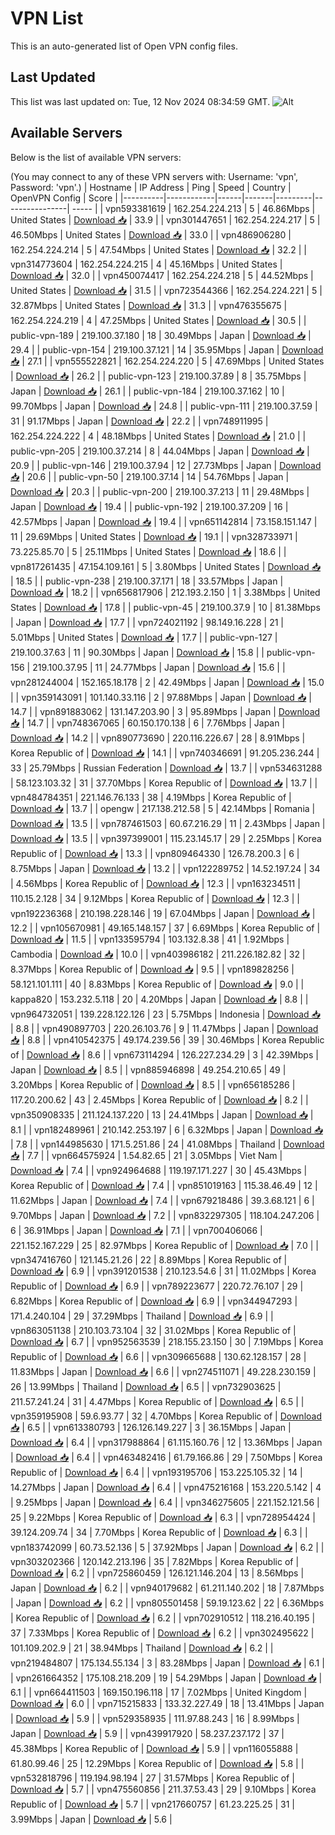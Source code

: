 # VPN List

This is an auto-generated list of Open VPN config files.

## Last Updated

This list was last updated on: Tue, 12 Nov 2024 08:34:59 GMT.
![Alt](https://repobeats.axiom.co/api/embed/186b98318ef1479477931607c1ad7d823f12451f.svg "Repobeats analytics image")

## Available Servers

Below is the list of available VPN servers:

(You may connect to any of these VPN servers with: Username: 'vpn', Password: 'vpn'.)
| Hostname | IP Address | Ping | Speed | Country | OpenVPN Config | Score |
|----------|------------|------|-------|---------|----------------| ----- |
| vpn593381619 | 162.254.224.213 | 5 | 46.86Mbps | United States | [Download 📥](./configs/server_0_US.ovpn) | 33.9 |
| vpn301447651 | 162.254.224.217 | 5 | 46.50Mbps | United States | [Download 📥](./configs/server_1_US.ovpn) | 33.0 |
| vpn486906280 | 162.254.224.214 | 5 | 47.54Mbps | United States | [Download 📥](./configs/server_2_US.ovpn) | 32.2 |
| vpn314773604 | 162.254.224.215 | 4 | 45.16Mbps | United States | [Download 📥](./configs/server_3_US.ovpn) | 32.0 |
| vpn450074417 | 162.254.224.218 | 5 | 44.52Mbps | United States | [Download 📥](./configs/server_4_US.ovpn) | 31.5 |
| vpn723544366 | 162.254.224.221 | 5 | 32.87Mbps | United States | [Download 📥](./configs/server_5_US.ovpn) | 31.3 |
| vpn476355675 | 162.254.224.219 | 4 | 47.25Mbps | United States | [Download 📥](./configs/server_6_US.ovpn) | 30.5 |
| public-vpn-189 | 219.100.37.180 | 18 | 30.49Mbps | Japan | [Download 📥](./configs/server_7_JP.ovpn) | 29.4 |
| public-vpn-154 | 219.100.37.121 | 14 | 35.95Mbps | Japan | [Download 📥](./configs/server_8_JP.ovpn) | 27.1 |
| vpn555522821 | 162.254.224.220 | 5 | 47.69Mbps | United States | [Download 📥](./configs/server_9_US.ovpn) | 26.2 |
| public-vpn-123 | 219.100.37.89 | 8 | 35.75Mbps | Japan | [Download 📥](./configs/server_10_JP.ovpn) | 26.1 |
| public-vpn-184 | 219.100.37.162 | 10 | 99.70Mbps | Japan | [Download 📥](./configs/server_11_JP.ovpn) | 24.8 |
| public-vpn-111 | 219.100.37.59 | 31 | 91.17Mbps | Japan | [Download 📥](./configs/server_12_JP.ovpn) | 22.2 |
| vpn748911995 | 162.254.224.222 | 4 | 48.18Mbps | United States | [Download 📥](./configs/server_13_US.ovpn) | 21.0 |
| public-vpn-205 | 219.100.37.214 | 8 | 44.04Mbps | Japan | [Download 📥](./configs/server_14_JP.ovpn) | 20.9 |
| public-vpn-146 | 219.100.37.94 | 12 | 27.73Mbps | Japan | [Download 📥](./configs/server_15_JP.ovpn) | 20.6 |
| public-vpn-50 | 219.100.37.14 | 14 | 54.76Mbps | Japan | [Download 📥](./configs/server_16_JP.ovpn) | 20.3 |
| public-vpn-200 | 219.100.37.213 | 11 | 29.48Mbps | Japan | [Download 📥](./configs/server_17_JP.ovpn) | 19.4 |
| public-vpn-192 | 219.100.37.209 | 16 | 42.57Mbps | Japan | [Download 📥](./configs/server_18_JP.ovpn) | 19.4 |
| vpn651142814 | 73.158.151.147 | 11 | 29.69Mbps | United States | [Download 📥](./configs/server_19_US.ovpn) | 19.1 |
| vpn328733971 | 73.225.85.70 | 5 | 25.11Mbps | United States | [Download 📥](./configs/server_20_US.ovpn) | 18.6 |
| vpn817261435 | 47.154.109.161 | 5 | 3.80Mbps | United States | [Download 📥](./configs/server_21_US.ovpn) | 18.5 |
| public-vpn-238 | 219.100.37.171 | 18 | 33.57Mbps | Japan | [Download 📥](./configs/server_22_JP.ovpn) | 18.2 |
| vpn656817906 | 212.193.2.150 | 1 | 3.38Mbps | United States | [Download 📥](./configs/server_23_US.ovpn) | 17.8 |
| public-vpn-45 | 219.100.37.9 | 10 | 81.38Mbps | Japan | [Download 📥](./configs/server_24_JP.ovpn) | 17.7 |
| vpn724021192 | 98.149.16.228 | 21 | 5.01Mbps | United States | [Download 📥](./configs/server_25_US.ovpn) | 17.7 |
| public-vpn-127 | 219.100.37.63 | 11 | 90.30Mbps | Japan | [Download 📥](./configs/server_26_JP.ovpn) | 15.8 |
| public-vpn-156 | 219.100.37.95 | 11 | 24.77Mbps | Japan | [Download 📥](./configs/server_27_JP.ovpn) | 15.6 |
| vpn281244004 | 152.165.18.178 | 2 | 42.49Mbps | Japan | [Download 📥](./configs/server_28_JP.ovpn) | 15.0 |
| vpn359143091 | 101.140.33.116 | 2 | 97.88Mbps | Japan | [Download 📥](./configs/server_29_JP.ovpn) | 14.7 |
| vpn891883062 | 131.147.203.90 | 3 | 95.89Mbps | Japan | [Download 📥](./configs/server_30_JP.ovpn) | 14.7 |
| vpn748367065 | 60.150.170.138 | 6 | 7.76Mbps | Japan | [Download 📥](./configs/server_31_JP.ovpn) | 14.2 |
| vpn890773690 | 220.116.226.67 | 28 | 8.91Mbps | Korea Republic of | [Download 📥](./configs/server_32_KR.ovpn) | 14.1 |
| vpn740346691 | 91.205.236.244 | 33 | 25.79Mbps | Russian Federation | [Download 📥](./configs/server_33_RU.ovpn) | 13.7 |
| vpn534631288 | 58.123.103.32 | 31 | 37.70Mbps | Korea Republic of | [Download 📥](./configs/server_34_KR.ovpn) | 13.7 |
| vpn484784351 | 221.146.76.133 | 38 | 4.19Mbps | Korea Republic of | [Download 📥](./configs/server_35_KR.ovpn) | 13.7 |
| opengw | 217.138.212.58 | 5 | 42.14Mbps | Romania | [Download 📥](./configs/server_36_RO.ovpn) | 13.5 |
| vpn787461503 | 60.67.216.29 | 11 | 2.43Mbps | Japan | [Download 📥](./configs/server_37_JP.ovpn) | 13.5 |
| vpn397399001 | 115.23.145.17 | 29 | 2.25Mbps | Korea Republic of | [Download 📥](./configs/server_38_KR.ovpn) | 13.3 |
| vpn809464330 | 126.78.200.3 | 6 | 8.75Mbps | Japan | [Download 📥](./configs/server_39_JP.ovpn) | 13.2 |
| vpn122289752 | 14.52.197.24 | 34 | 4.56Mbps | Korea Republic of | [Download 📥](./configs/server_40_KR.ovpn) | 12.3 |
| vpn163234511 | 110.15.2.128 | 34 | 9.12Mbps | Korea Republic of | [Download 📥](./configs/server_41_KR.ovpn) | 12.3 |
| vpn192236368 | 210.198.228.146 | 19 | 67.04Mbps | Japan | [Download 📥](./configs/server_42_JP.ovpn) | 12.2 |
| vpn105670981 | 49.165.148.157 | 37 | 6.69Mbps | Korea Republic of | [Download 📥](./configs/server_43_KR.ovpn) | 11.5 |
| vpn133595794 | 103.132.8.38 | 41 | 1.92Mbps | Cambodia | [Download 📥](./configs/server_44_KH.ovpn) | 10.0 |
| vpn403986182 | 211.226.182.82 | 32 | 8.37Mbps | Korea Republic of | [Download 📥](./configs/server_45_KR.ovpn) | 9.5 |
| vpn189828256 | 58.121.101.111 | 40 | 8.83Mbps | Korea Republic of | [Download 📥](./configs/server_46_KR.ovpn) | 9.0 |
| kappa820 | 153.232.5.118 | 20 | 4.20Mbps | Japan | [Download 📥](./configs/server_47_JP.ovpn) | 8.8 |
| vpn964732051 | 139.228.122.126 | 23 | 5.75Mbps | Indonesia | [Download 📥](./configs/server_48_ID.ovpn) | 8.8 |
| vpn490897703 | 220.26.103.76 | 9 | 11.47Mbps | Japan | [Download 📥](./configs/server_49_JP.ovpn) | 8.8 |
| vpn410542375 | 49.174.239.56 | 39 | 30.46Mbps | Korea Republic of | [Download 📥](./configs/server_50_KR.ovpn) | 8.6 |
| vpn673114294 | 126.227.234.29 | 3 | 42.39Mbps | Japan | [Download 📥](./configs/server_51_JP.ovpn) | 8.5 |
| vpn885946898 | 49.254.210.65 | 49 | 3.20Mbps | Korea Republic of | [Download 📥](./configs/server_52_KR.ovpn) | 8.5 |
| vpn656185286 | 117.20.200.62 | 43 | 2.45Mbps | Korea Republic of | [Download 📥](./configs/server_53_KR.ovpn) | 8.2 |
| vpn350908335 | 211.124.137.220 | 13 | 24.41Mbps | Japan | [Download 📥](./configs/server_54_JP.ovpn) | 8.1 |
| vpn182489961 | 210.142.253.197 | 6 | 6.32Mbps | Japan | [Download 📥](./configs/server_55_JP.ovpn) | 7.8 |
| vpn144985630 | 171.5.251.86 | 24 | 41.08Mbps | Thailand | [Download 📥](./configs/server_56_TH.ovpn) | 7.7 |
| vpn664575924 | 1.54.82.65 | 21 | 3.05Mbps | Viet Nam | [Download 📥](./configs/server_57_VN.ovpn) | 7.4 |
| vpn924964688 | 119.197.171.227 | 30 | 45.43Mbps | Korea Republic of | [Download 📥](./configs/server_58_KR.ovpn) | 7.4 |
| vpn851019163 | 115.38.46.49 | 12 | 11.62Mbps | Japan | [Download 📥](./configs/server_59_JP.ovpn) | 7.4 |
| vpn679218486 | 39.3.68.121 | 6 | 9.70Mbps | Japan | [Download 📥](./configs/server_60_JP.ovpn) | 7.2 |
| vpn832297305 | 118.104.247.206 | 6 | 36.91Mbps | Japan | [Download 📥](./configs/server_61_JP.ovpn) | 7.1 |
| vpn700406066 | 221.152.167.229 | 25 | 82.97Mbps | Korea Republic of | [Download 📥](./configs/server_62_KR.ovpn) | 7.0 |
| vpn347416760 | 121.145.21.26 | 22 | 8.89Mbps | Korea Republic of | [Download 📥](./configs/server_63_KR.ovpn) | 6.9 |
| vpn391201538 | 210.123.54.6 | 31 | 11.02Mbps | Korea Republic of | [Download 📥](./configs/server_64_KR.ovpn) | 6.9 |
| vpn789223677 | 220.72.76.107 | 29 | 6.82Mbps | Korea Republic of | [Download 📥](./configs/server_65_KR.ovpn) | 6.9 |
| vpn344947293 | 171.4.240.104 | 29 | 37.29Mbps | Thailand | [Download 📥](./configs/server_66_TH.ovpn) | 6.9 |
| vpn863051138 | 210.103.73.104 | 32 | 31.02Mbps | Korea Republic of | [Download 📥](./configs/server_67_KR.ovpn) | 6.7 |
| vpn952563539 | 218.155.23.150 | 30 | 7.19Mbps | Korea Republic of | [Download 📥](./configs/server_68_KR.ovpn) | 6.6 |
| vpn309665688 | 130.62.128.157 | 28 | 11.83Mbps | Japan | [Download 📥](./configs/server_69_JP.ovpn) | 6.6 |
| vpn274511071 | 49.228.230.159 | 26 | 13.99Mbps | Thailand | [Download 📥](./configs/server_70_TH.ovpn) | 6.5 |
| vpn732903625 | 211.57.241.24 | 31 | 4.47Mbps | Korea Republic of | [Download 📥](./configs/server_71_KR.ovpn) | 6.5 |
| vpn359195908 | 59.6.93.77 | 32 | 4.70Mbps | Korea Republic of | [Download 📥](./configs/server_72_KR.ovpn) | 6.5 |
| vpn613380793 | 126.126.149.227 | 3 | 36.15Mbps | Japan | [Download 📥](./configs/server_73_JP.ovpn) | 6.4 |
| vpn317988864 | 61.115.160.76 | 12 | 13.36Mbps | Japan | [Download 📥](./configs/server_74_JP.ovpn) | 6.4 |
| vpn463482416 | 61.79.166.86 | 29 | 7.50Mbps | Korea Republic of | [Download 📥](./configs/server_75_KR.ovpn) | 6.4 |
| vpn193195706 | 153.225.105.32 | 14 | 14.27Mbps | Japan | [Download 📥](./configs/server_76_JP.ovpn) | 6.4 |
| vpn475216168 | 153.220.5.142 | 4 | 9.25Mbps | Japan | [Download 📥](./configs/server_77_JP.ovpn) | 6.4 |
| vpn346275605 | 221.152.121.56 | 25 | 9.22Mbps | Korea Republic of | [Download 📥](./configs/server_78_KR.ovpn) | 6.3 |
| vpn728954424 | 39.124.209.74 | 34 | 7.70Mbps | Korea Republic of | [Download 📥](./configs/server_79_KR.ovpn) | 6.3 |
| vpn183742099 | 60.73.52.136 | 5 | 37.92Mbps | Japan | [Download 📥](./configs/server_80_JP.ovpn) | 6.2 |
| vpn303202366 | 120.142.213.196 | 35 | 7.82Mbps | Korea Republic of | [Download 📥](./configs/server_81_KR.ovpn) | 6.2 |
| vpn725860459 | 126.121.146.204 | 13 | 8.56Mbps | Japan | [Download 📥](./configs/server_82_JP.ovpn) | 6.2 |
| vpn940179682 | 61.211.140.202 | 18 | 7.87Mbps | Japan | [Download 📥](./configs/server_83_JP.ovpn) | 6.2 |
| vpn805501458 | 59.19.123.62 | 22 | 6.36Mbps | Korea Republic of | [Download 📥](./configs/server_84_KR.ovpn) | 6.2 |
| vpn702910512 | 118.216.40.195 | 37 | 7.33Mbps | Korea Republic of | [Download 📥](./configs/server_85_KR.ovpn) | 6.2 |
| vpn302495622 | 101.109.202.9 | 21 | 38.94Mbps | Thailand | [Download 📥](./configs/server_86_TH.ovpn) | 6.2 |
| vpn219484807 | 175.134.55.134 | 3 | 83.28Mbps | Japan | [Download 📥](./configs/server_87_JP.ovpn) | 6.1 |
| vpn261664352 | 175.108.218.209 | 19 | 54.29Mbps | Japan | [Download 📥](./configs/server_88_JP.ovpn) | 6.1 |
| vpn664411503 | 169.150.196.118 | 17 | 7.02Mbps | United Kingdom | [Download 📥](./configs/server_89_GB.ovpn) | 6.0 |
| vpn715215833 | 133.32.227.49 | 18 | 13.41Mbps | Japan | [Download 📥](./configs/server_90_JP.ovpn) | 5.9 |
| vpn529358935 | 111.97.88.243 | 16 | 8.99Mbps | Japan | [Download 📥](./configs/server_91_JP.ovpn) | 5.9 |
| vpn439917920 | 58.237.237.172 | 37 | 45.38Mbps | Korea Republic of | [Download 📥](./configs/server_92_KR.ovpn) | 5.9 |
| vpn116055888 | 61.80.99.46 | 25 | 12.29Mbps | Korea Republic of | [Download 📥](./configs/server_93_KR.ovpn) | 5.8 |
| vpn532818796 | 119.194.98.194 | 27 | 31.57Mbps | Korea Republic of | [Download 📥](./configs/server_94_KR.ovpn) | 5.7 |
| vpn475560856 | 211.37.53.43 | 29 | 9.10Mbps | Korea Republic of | [Download 📥](./configs/server_95_KR.ovpn) | 5.7 |
| vpn217660757 | 61.23.225.25 | 31 | 3.99Mbps | Japan | [Download 📥](./configs/server_96_JP.ovpn) | 5.6 |
